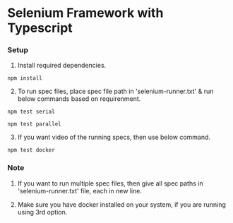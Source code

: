 # Selenium Framework with Typescript

### Setup

1. Install required dependencies.

```
npm install
```

2. To run spec files, place spec file path in 'selenium-runner.txt' & run below commands based on requirenment.

```
npm test serial

npm test parallel
```

3. If you want video of the running specs, then use below command.

```
npm test docker
```

### Note

1. If you want to run multiple spec files, then give all spec paths in 'selenium-runner.txt' file, each in new line.

2. Make sure you have docker installed on your system, if you are running using 3rd option.
